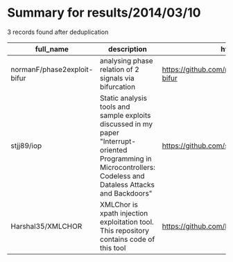 
# Summary for results/2014/03/10
    
3 records found after deduplication

| full_name | description | html_url | matched_list | matched_count | pushed_at | size | stargazers_count | language | forks_count |
|-----------------------------|-------------------------------------------------------------------------------------------------------------------------------------------------------------------|------------------------------------------------|----------------|-----------------|---------------------------|--------|--------------------|------------|---------------|
| normanF/phase2exploit-bifur | analysing phase relation of 2 signals via bifurcation | https://github.com/normanF/phase2exploit-bifur | ['exploit'] | 1 | 2014-03-10 15:00:12+00:00 | 188 | 0 | Matlab | 0 |
| stjj89/iop | Static analysis tools and sample exploits discussed in my paper "Interrupt-oriented Programming in Microcontrollers: Codeless and Dataless Attacks and Backdoors" | https://github.com/stjj89/iop | ['exploit'] | 1 | 2014-03-10 22:20:23+00:00 | 392 | 3 | Python | 1 |
| Harshal35/XMLCHOR | XMLChor is xpath injection exploitation tool. This repository contains code of this tool | https://github.com/Harshal35/XMLCHOR | ['exploit'] | 1 | 2014-03-10 15:26:50+00:00 | 120 | 3 | Python | 0 |
